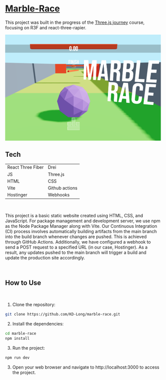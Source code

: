 # [Marble-Race](https://marble-race.kyledlong.com)

This project was built in the progress of the [Three.js journey](https://threejs-journey.com) course, focusing on R3F and react-three-rapier.
<br>

![marble-race-image](./public/marble-race.png)



## Tech

|                   |               |
| ----------------- | ------------- |
| React Three Fiber | Drei          |
| JS                | Three.js      |
| HTML              | CSS           |
| Vite              | Github actions|
| Hostinger         | Webhooks      |



<br>

This project is a basic static website created using HTML, CSS, and JavaScript. For package management and development server, we use npm as the Node Package Manager along with Vite. Our Continuous Integration (CI) process involves automatically building artifacts from the main branch into the build branch whenever changes are pushed. This is achieved through GitHub Actions. Additionally, we have configured a webhook to send a POST request to a specified URL (in our case, Hostinger). As a result, any updates pushed to the main branch will trigger a build and update the production site accordingly.

<br>

## How to Use
<br>

1. Clone the repository:

```bash
git clone https://github.com/KD-Long/marble-race.git
```

2. Install the dependencies:

```bash
cd marble-race
npm install
```

3. Run the project:

```bash
npm run dev
```

3. Open your web browser and navigate to http://localhost:3000 to access the project.